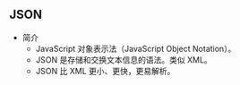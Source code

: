 ## JSON
- 简介
    - JavaScript 对象表示法（JavaScript Object Notation）。
    - JSON 是存储和交换文本信息的语法。类似 XML。
    - JSON 比 XML 更小、更快，更易解析。
